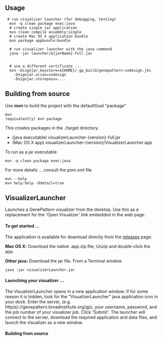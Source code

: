 ## Usage
     # run visualizer launcher (for debugging, testing)
      mvn -q clean package exec:java
      # create single jar application
      mvn clean compile assembly:single 
      # create Mac OS X application bundle
      mvn package appbundle:bundle
      
      # run visualizer launcher with the java command
      java -jar launcher/${jarName}-full.jar
      
      
      # use a different certificate ...
      mvn -Dsignjar.keystore=${HOME}/.gp_build/genepattern-codesign.jks
        -Dsignjar.alias=codesign
        -Dsignjar.storepass=....
        


## Building from source
Use **mvn** to build the project with the defaultGoal "package" 

    mvn
    (equivalently) mvn package
    
This creates packages in the ./target directory.
* (java executable) visualizerLauncher-{version}-full.jar 
* (Mac OS X app)    visualizerLauncher-{version}/VisualizerLauncher.app

To run as a jar executable

    mvn -q clean package exec:java

For more details ... consult the pom.xml file 

    mvn --help
    mvn help:help -Ddetail=true

## VisualizerLauncher
Launches a GenePattern visualizer from the desktop. Use this as a replacement for the 'Open Visualizer' link embedded in the web page. 

#### To get started ...
The application is available for download directly from the [releases](https://github.com/genepattern/VisualizerLauncher/releases/latest) page. 

**Mac OS X:** Download the native .app.zip file; Unzip and double-click the app.

**Other java:** Download the jar file. From a Terminal window

    java -jar visualizerLauncher.jar
    
#### Launching your visualizer ...
The VisualizerLauncher opens in a new application window. If for some reason it is hidden, look for the "VisualizerLauncher" java application icon in your dock. Enter the server, (e.g. http(s)://genepattern.broadinstitute.org/gp), your username, password, and the job number of your visualizer job. Click 'Submit'. The launcher will connect to the server, download the required application and data files, and launch the visualizer as a new window.

#### Building from source
